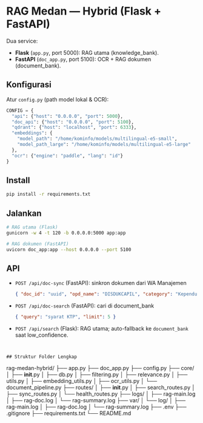 # RAG Medan — Hybrid (Flask + FastAPI)

Dua service:
- **Flask** (`app.py`, port 5000): RAG utama (knowledge_bank).
- **FastAPI** (`doc_app.py`, port 5100): OCR + RAG dokumen (document_bank).

## Konfigurasi
Atur `config.py` (path model lokal & OCR):
```python
CONFIG = {
  "api": {"host": "0.0.0.0", "port": 5000},
  "doc_api": {"host": "0.0.0.0", "port": 5100},
  "qdrant": {"host": "localhost", "port": 6333},
  "embeddings": {
    "model_path": "/home/kominfo/models/multilingual-e5-small",
    "model_path_large": "/home/kominfo/models/multilingual-e5-large"
  },
  "ocr": {"engine": "paddle", "lang": "id"}
}
```

## Install
```bash
pip install -r requirements.txt
```

## Jalankan
```bash
# RAG utama (Flask)
gunicorn -w 4 -t 120 -b 0.0.0.0:5000 app:app

# RAG dokumen (FastAPI)
uvicorn doc_app:app --host 0.0.0.0 --port 5100
```

## API
- `POST /api/doc-sync` (FastAPI): sinkron dokumen dari WA Manajemen
  ```json
  { "doc_id": "uuid", "opd_name": "DISDUKCAPIL", "category": "Kependudukan", "file_url": "https://..." }
  ```

- `POST /api/doc-search` (FastAPI): cari di document_bank
  ```json
  { "query": "syarat KTP", "limit": 5 }
  ```

- `POST /api/search` (Flask): RAG utama; auto-fallback ke `document_bank` saat low_confidence.
```


## Struktur Folder Lengkap
```
rag-medan-hybrid/
├── app.py
├── doc_app.py
├── config.py
├── core/
│   ├── __init__.py
│   ├── db.py
│   ├── filtering.py
│   ├── relevance.py
│   ├── utils.py
│   ├── embedding_utils.py
│   ├── ocr_utils.py
│   └── document_pipeline.py
├── routes/
│   ├── __init__.py
│   ├── search_routes.py
│   ├── sync_routes.py
│   └── health_routes.py
├── logs/
│   ├── rag-main.log
│   ├── rag-doc.log
│   └── rag-summary.log
├── var/
│   └── log/
│       ├── rag-main.log
│       ├── rag-doc.log
│       └── rag-summary.log
├── .env
├── .gitignore
├── requirements.txt
└── README.md
```
